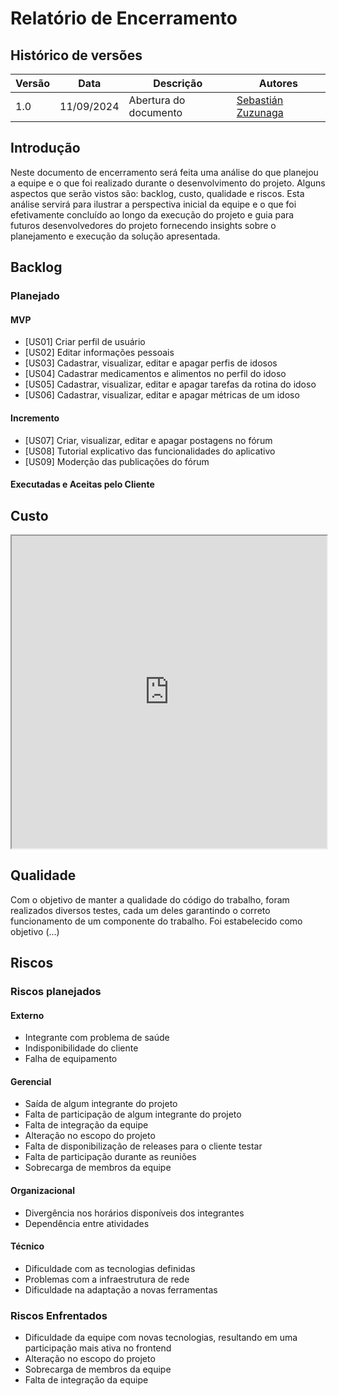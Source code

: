 # Relatório de Encerramento

## Histórico de versões

| Versão | Data       | Descrição             | Autores     |
| ------ | ---------- | --------------------- | ----------- |
| 1.0    | 11/09/2024 | Abertura do documento | [Sebastián Zuzunaga](https://github.com/sebazac332) |

## Introdução
Neste documento de encerramento será feita uma análise do que planejou a equipe e o que foi realizado durante o desenvolvimento do projeto. Alguns aspectos que serão vistos são: backlog, custo, qualidade e riscos. Esta análise servirá para ilustrar a perspectiva inicial da equipe e o que foi efetivamente concluído ao longo da execução do projeto e guia para futuros desenvolvedores do projeto fornecendo insights sobre o planejamento e execução da solução apresentada.

## Backlog
### Planejado
#### MVP
- [US01] Criar perfil de usuário
- [US02] Editar informações pessoais
- [US03] Cadastrar, visualizar, editar e apagar perfis de idosos
- [US04] Cadastrar medicamentos e alimentos no perfil do idoso
- [US05] Cadastrar, visualizar, editar e apagar tarefas da rotina do idoso
- [US06] Cadastrar, visualizar, editar e apagar métricas de um idoso

#### Incremento
- [US07] Criar, visualizar, editar e apagar postagens no fórum
- [US08] Tutorial explicativo das funcionalidades do aplicativo
- [US09] Moderção das publicações do fórum

#### Executadas e Aceitas pelo Cliente

## Custo

<iframe src="https://docs.google.com/spreadsheets/d/1AfbnaR35DlNhQVRTdZQjuMkAz1KyYZplQHarhOnHLr0/pubhtml?widget=true&amp;headers=false"width="100%" width= "100" height="500" frameborder="1" scrolling="no"></iframe>

## Qualidade

Com o objetivo de manter a qualidade do código do trabalho, foram realizados diversos testes, cada um deles garantindo o correto funcionamento de um componente do trabalho. Foi estabelecido como objetivo (...)

## Riscos

### Riscos planejados

#### Externo

- Integrante com problema de saúde
- Indisponibilidade do cliente	
- Falha de equipamento	

#### Gerencial

- Saída de algum integrante do projeto	
- Falta de participação de algum integrante do projeto	
- Falta de integração da equipe
- Alteração no escopo do projeto
- Falta de disponibilização de releases para o cliente testar
- Falta de participação durante as reuniões
- Sobrecarga de membros da equipe	

#### Organizacional

- Divergência nos horários disponíveis dos integrantes	
- Dependência entre atividades	

#### Técnico

- Dificuldade com as tecnologias definidas	
- Problemas com a infraestrutura de rede
- Dificuldade na adaptação a novas ferramentas	

### Riscos Enfrentados

- Dificuldade da equipe com novas tecnologias, resultando em uma participação mais ativa no frontend
- Alteração no escopo do projeto
- Sobrecarga de membros da equipe	
- Falta de integração da equipe
